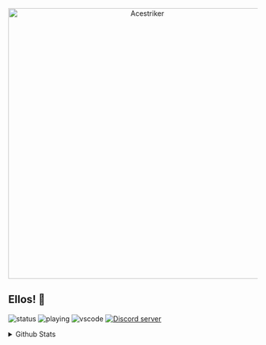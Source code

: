 <div align="center">
    <a href="https://acestriker.carrd.co/"><img src="https://cdn.discordapp.com/attachments/945837735107776512/996147379470348368/Acestriker.png?size=4096" width="546" alt="Acestriker" /></a>
</div>

## Ellos! 👋

![status](https://nocache.advaith.workers.dev?url=https://img.shields.io/endpoint?url=https://dev.discordprofiles.me/api/badge/status/632029144196186122?simple=true)
![playing](https://nocache.advaith.workers.dev?url=https://img.shields.io/endpoint?url=https://dev.discordprofiles.me/api/badge/playing/632029144196186122)
![vscode](https://nocache.advaith.workers.dev?url=https://img.shields.io/endpoint?url=https://dev.discordprofiles.me/api/badge/vscode/632029144196186122)
<a href="https://discord.gg/FloofyDen"><img src="https://img.shields.io/discord/943404593105231882?color=5865F2&logo=discord&logoColor=white" alt="Discord server" /></a>

<details>
  <summary>Github Stats</summary>
  
  <a href="#">![Github stats](https://github-readme-stats.vercel.app/api?username=acestriker&bg_color=45,fdbeff,adf3fd&title_color=b35dbc&text_color=353535&icon_color=8c4594&border_radius=15&show_icons=true&count_private=true&hide_border=true&line_height=20)</a>
  <a href="#">![Top Langs](https://github-readme-stats.vercel.app/api/top-langs/?username=acestriker&bg_color=45,adf3fd,fdbeff&title_color=b35dbc&text_color=353535&icon_color=8c4594&border_radius=15&layout=compact&theme=noctis_minimus&count_private=true&hide_border=true)</a>
  </details>
